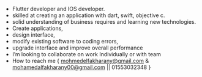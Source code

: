 - Flutter developer and IOS developer.
- skilled at creating an application with dart, swift, objective c.
- solid understanding of business requires and learning new technologies.
- Create applications,
- design interface,
- modify existing software to coding errors,
- upgrade interface and improve overall performance
- I’m looking to collaborate on work Individually or with team 
- How to reach me { mohmedelfakharany@gmail.com & mohamedalfakharany00@gmail.com || 01553032348 }
<!---
MohamedElfakharany/MohamedElfakharany is a ✨ special ✨ repository because its `README.md` (this file) appears on your GitHub profile.
You can click the Preview link to take a look at your changes.
--->
